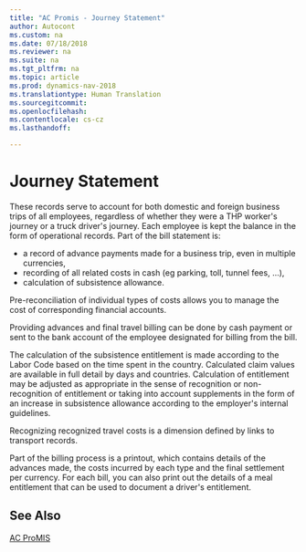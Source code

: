 ```yaml
---
title: "AC Promis - Journey Statement"
author: Autocont
ms.custom: na
ms.date: 07/18/2018
ms.reviewer: na
ms.suite: na
ms.tgt_pltfrm: na
ms.topic: article
ms.prod: dynamics-nav-2018
ms.translationtype: Human Translation
ms.sourcegitcommit: 
ms.openlocfilehash: 
ms.contentlocale: cs-cz
ms.lasthandoff: 

---
```



# <a name="ac-pm-journey-statement"></a>Journey Statement

These records serve to account for both domestic and foreign business trips of all employees, regardless of whether they were a THP worker's journey or a truck driver's journey. Each employee is kept the balance in the form of operational records.
Part of the bill statement is:

- a record of advance payments made for a business trip, even in multiple currencies,
- recording of all related costs in cash (eg parking, toll, tunnel fees, ...),
- calculation of subsistence allowance.

Pre-reconciliation of individual types of costs allows you to manage the cost of corresponding financial accounts.

Providing advances and final travel billing can be done by cash payment or sent to the bank account of the employee designated for billing from the bill.

The calculation of the subsistence entitlement is made according to the Labor Code based on the time spent in the country. Calculated claim values ​​are available in full detail by days and countries. Calculation of entitlement may be adjusted as appropriate in the sense of recognition or non-recognition of entitlement or taking into account supplements in the form of an increase in subsistence allowance according to the employer's internal guidelines.

Recognizing recognized travel costs is a dimension defined by links to transport records.

Part of the billing process is a printout, which contains details of the advances made, the costs incurred by each type and the final settlement per currency. For each bill, you can also print out the details of a meal entitlement that can be used to document a driver's entitlement.

## <a name="see-also"></a>See Also 
[AC ProMIS](ac-pm-promis.md)